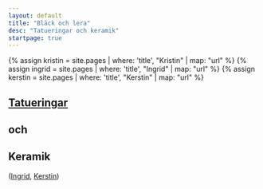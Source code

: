 ```yaml
---
layout: default
title: "Bläck och lera"
desc: "Tatueringar och keramik"
startpage: true
---
```


<div class="text-center">
    {% assign kristin = site.pages | where: 'title', "Kristin" | map: "url" %}
    {% assign ingrid = site.pages | where: 'title', "Ingrid" | map: "url" %}
    {% assign kerstin = site.pages | where: 'title', "Kerstin" | map: "url" %}
    <p><h2> <a href="{{ site.baseurl }}{{ kristin }}">Tatueringar</a></h2> </p>
    <p><h2> och </h2> </p>
    <p><h2> Keramik </h2> </p>
    <p>(<a href="{{ site.baseurl }}{{ ingrid }}">Ingrid</a>, <a href="{{ site.baseurl }}{{ kerstin }}">Kerstin</a>) </p>
</div>